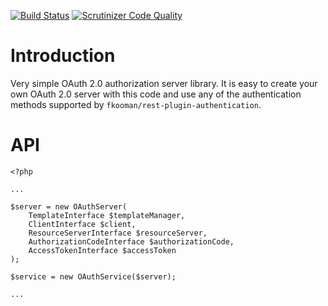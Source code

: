[![Build Status](https://travis-ci.org/fkooman/php-lib-oauth.svg)](https://travis-ci.org/fkooman/php-lib-oauth)
[![Scrutinizer Code Quality](https://scrutinizer-ci.com/g/fkooman/php-lib-oauth/badges/quality-score.png?b=master)](https://scrutinizer-ci.com/g/fkooman/php-lib-oauth/?branch=master)

# Introduction
Very simple OAuth 2.0 authorization server library. It is easy to create your 
own OAuth 2.0 server with this code and use any of the authentication methods
supported by `fkooman/rest-plugin-authentication`.

# API

    <?php

    ...

    $server = new OAuthServer(
        TemplateInterface $templateManager,
        ClientInterface $client,
        ResourceServerInterface $resourceServer,
        AuthorizationCodeInterface $authorizationCode, 
        AccessTokenInterface $accessToken
    );

    $service = new OAuthService($server);

    ...

